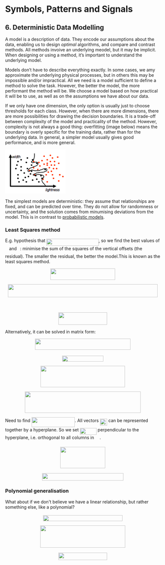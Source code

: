 # Symbols, Patterns and Signals

## 6. Deterministic Data Modelling

A model is a description of data. They encode our assumptions about the data, enabling us to design *optimal* algorithms, and compare and contrast methods. All methods invoive an underlying meodel, but it may be implicit. When designing or using a method, it’s important to understand the underlying model.

Models don’t have to describe everything exactly. In some cases, we amy approximate the underlying physical processes, but in others this may be impossible and/or impractical. All we need is a model sufficient to define a method to solve the task. However, the better the model, the more performant the method will be. We choose a model based on how practical it will be to use, as well as on the assumptions we have about our data.

If we only have one dimension, the only option is usually just to choose thresholds for each class. However, when there are more dimensions, there are more possibilities for drawing the decision boundaries. It is a trade-off between complexity of the model and practicality of the method. However, complexity is not always a good thing: overfitting (image below) means the boundary is overly specific for the training data, rather than for the underlying data. In general, a simpler model usually gives good performance, and is more general.

![Overfitting example](A06-overfitting.png)

The simplest models are deterministic: they assume that relationships are fixed, and can be predicted over time. They do not allow for randomness or uncertainty, and the solution comes from minumising deviations from the model. This is in contrast to [probabilistic models](A07-probabilistic-modelling.md).

### Least Squares method

E.g. hypothesis that <img src="tex/78b7aee2e8a0fb2ee9a011438f683a1f.svg?invert_in_darkmode" align=middle width=169.230105pt height=22.831379999999992pt/>, so we find the best values of <img src="https://rawgit.com/xsanda/SPS-notes/master//tex/44bc9d542a92714cac84e01cbbb7fd61.svg?invert_in_darkmode" align=middle width=8.689230000000004pt height=14.155350000000013pt/> and <img src="https://rawgit.com/xsanda/SPS-notes/master//tex/4bdc8d9bcfb35e1c9bfb51fc69687dfc.svg?invert_in_darkmode" align=middle width=7.054855500000005pt height=22.831379999999992pt/>: minimise the sum of the squares of the vertical offsets (the residual). The smaller the residual, the better the model.This is known as the least squares method.
<p align="center"><img src="https://rawgit.com/xsanda/SPS-notes/master//tex/a18a10d700db0414de98e499e1f2e3b8.svg?invert_in_darkmode" align=middle width=210.55485pt height=36.655409999999996pt/></p>
<p align="center"><img src="https://rawgit.com/xsanda/SPS-notes/master//tex/03a563134d6f952244b5829999833e3f.svg?invert_in_darkmode" align=middle width=486.90345pt height=41.931284999999995pt/></p>

<p align="center"><img src="https://rawgit.com/xsanda/SPS-notes/master//tex/9b7430e4120f191df1216735aee7f7b5.svg?invert_in_darkmode" align=middle width=94.33809pt height=14.611871999999998pt/></p>
<p align="center"><img src="https://rawgit.com/xsanda/SPS-notes/master//tex/5256a26068eabf223cf78aca9c26dacd.svg?invert_in_darkmode" align=middle width=157.28394pt height=39.878685pt/></p>

Alternatively, it can be solved in matrix form:

<p align="center"><img src="https://rawgit.com/xsanda/SPS-notes/master//tex/9b70c233635cda0c8c02c01c2e45a7ab.svg?invert_in_darkmode" align=middle width=310.0977pt height=36.655409999999996pt/></p>
<p align="center"><img src="https://rawgit.com/xsanda/SPS-notes/master//tex/6a147f743ef9ed7c548c549d2e2f64e6.svg?invert_in_darkmode" align=middle width=133.30432499999998pt height=19.789935pt/></p>
<p align="center"><img src="https://rawgit.com/xsanda/SPS-notes/master//tex/002e0d2a09583cf73625e02696812d9e.svg?invert_in_darkmode" align=middle width=273.41985pt height=69.041775pt/></p>
<p align="center"><img src="https://rawgit.com/xsanda/SPS-notes/master//tex/d8fbddd4c4f03549b3bea776b592375a.svg?invert_in_darkmode" align=middle width=375.7743pt height=69.041775pt/></p>

Need to find <img src="https://rawgit.com/xsanda/SPS-notes/master//tex/540d97bf8e291da014d74a43f40d92fa.svg?invert_in_darkmode" align=middle width=140.85027pt height=31.360889999999984pt/>. All vectors <img src="https://rawgit.com/xsanda/SPS-notes/master//tex/51780d57e815147aa365d4cb5bdb668f.svg?invert_in_darkmode" align=middle width=23.481645pt height=22.557149999999986pt/> can be represented together by a hyperplane. So we set <img src="https://rawgit.com/xsanda/SPS-notes/master//tex/d9222dbe094a3e19c675a52c0f38d815.svg?invert_in_darkmode" align=middle width=53.812605pt height=22.557149999999986pt/> perpendicular to the hyperplane, i.e. orthogonal to all columns in <img src="https://rawgit.com/xsanda/SPS-notes/master//tex/d05b996d2c08252f77613c25205a0f04.svg?invert_in_darkmode" align=middle width=14.292300000000003pt height=22.557149999999986pt/>.

<p align="center"><img src="https://rawgit.com/xsanda/SPS-notes/master//tex/f2065c7793472779c46da73deb6af775.svg?invert_in_darkmode" align=middle width=146.040015pt height=69.041775pt/></p>
<p align="center"><img src="https://rawgit.com/xsanda/SPS-notes/master//tex/3711f508d716f643202d74b489647647.svg?invert_in_darkmode" align=middle width=263.86635pt height=23.75538pt/></p>

### Polynomial generalisation

What about if we don't believe we have a linear relationship, but rather something else, like a polynomial?

<p align="center"><img src="https://rawgit.com/xsanda/SPS-notes/master//tex/1df0bbe6513a77c07c13b61ef750e032.svg?invert_in_darkmode" align=middle width=258.63419999999996pt height=18.906029999999998pt/></p>

<p align="center"><img src="https://rawgit.com/xsanda/SPS-notes/master//tex/8512304ac8387e1fa6f7468d5bc8a20a.svg?invert_in_darkmode" align=middle width=276.6588pt height=72.00897pt/></p>
<p align="center"><img src="https://rawgit.com/xsanda/SPS-notes/master//tex/8a4662e08aa028b04fd90771a0677739.svg?invert_in_darkmode" align=middle width=158.93229pt height=23.75538pt/></p>
